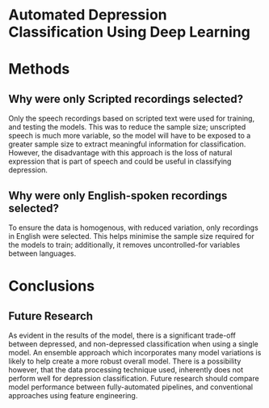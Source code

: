 
# Automated Depression Classification Using Deep Learning


# Methods
## Why were only Scripted recordings selected?
Only the speech recordings based on scripted text were used for training, and testing the models. This was to reduce the sample size; unscripted speech is much more variable, so the model will have to be exposed to a greater sample size to extract meaningful information for classification. However, the disadvantage with this approach is the loss of natural expression that is part of speech and could be useful in classifying depression.

## Why were only English-spoken recordings selected?
To ensure the data is homogenous, with reduced variation, only recordings in English were selected. This helps minimise the sample size required for the models to train; additionally, it removes uncontrolled-for variables between languages.

# Conclusions
## Future Research
As evident in the results of the model, there is a significant trade-off between depressed, and non-depressed classification when using a single model. An ensemble approach which incorporates many model variations is likely to help create a more robust overall model. There is a possibility however, that the data processing technique used, inherently does not perform well for depression classification. Future research should compare model performance between fully-automated pipelines, and conventional approaches using feature engineering.





